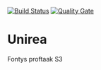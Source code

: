 [![Build Status](https://travis-ci.org/Noord-Korea/Unirea.svg?branch=masterServer)](https://travis-ci.org/Noord-Korea/Unirea)
[![Quality Gate](sonarcloud.io/api/badges/gate?key=groupId:Unirea:masterServer)](sonarcloud.io/dashboard/index/groupId:Unirea:masterServer)

# Unirea
Fontys proftaak S3
